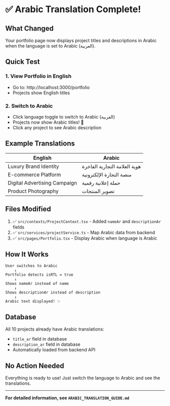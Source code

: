 # ✅ Arabic Translation Complete!

## What Changed

Your portfolio page now displays project titles and descriptions in Arabic when the language is set to Arabic (العربية).

## Quick Test

### 1. View Portfolio in English
- Go to: http://localhost:3000/portfolio
- Projects show English titles

### 2. Switch to Arabic
- Click language toggle to switch to Arabic (العربية)
- Projects now show Arabic titles! 🎉
- Click any project to see Arabic description

## Example Translations

| English | Arabic |
|---------|--------|
| Luxury Brand Identity | هوية العلامة التجارية الفاخرة |
| E-commerce Platform | منصة التجارة الإلكترونية |
| Digital Advertising Campaign | حملة إعلانية رقمية |
| Product Photography | تصوير المنتجات |

## Files Modified

1. ✅ `src/contexts/ProjectContext.tsx` - Added `nameAr` and `descriptionAr` fields
2. ✅ `src/services/projectService.ts` - Map Arabic data from backend
3. ✅ `src/pages/Portfolio.tsx` - Display Arabic when language is Arabic

## How It Works

```
User switches to Arabic
    ↓
Portfolio detects isRTL = true
    ↓
Shows nameAr instead of name
    ↓
Shows descriptionAr instead of description
    ↓
Arabic text displayed! ✨
```

## Database

All 10 projects already have Arabic translations:
- `title_ar` field in database
- `description_ar` field in database
- Automatically loaded from backend API

## No Action Needed

Everything is ready to use! Just switch the language to Arabic and see the translations.

---

**For detailed information, see `ARABIC_TRANSLATION_GUIDE.md`**
